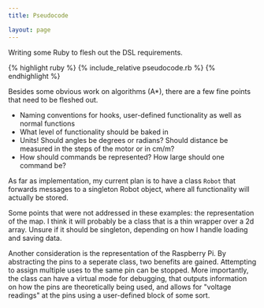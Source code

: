 ```yaml
---
title: Pseudocode

layout: page
---
```


Writing some Ruby to flesh out the DSL requirements.

{% highlight ruby %}
{% include_relative pseudocode.rb %}
{% endhighlight %}

Besides some obvious work on algorithms (A\*), there are a few fine points that need to be fleshed out.

* Naming conventions for hooks, user-defined functionality as well as normal functions
* What level of functionality should be baked in
* Units! Should angles be degrees or radians? Should distance be measured in the steps of the motor or in cm/m?
* How should commands be represented? How large should one command be?

As far as implementation, my current plan is to have a class `Robot` that forwards messages to a singleton Robot object, where all functionality will actually be stored.

Some points that were not addressed in these examples: the representation of the map. I think it will probably be a class that is a thin wrapper over a 2d array. Unsure if it should be singleton, depending on how I handle loading and saving data.

Another consideration is the representation of the Raspberry Pi. By abstracting the pins to a seperate class, two benefits are gained. Attempting to assign multiple uses to the same pin can be stopped. More importantly, the class can have a virtual mode for debugging, that outputs information on how the pins are theoretically being used, and allows for "voltage readings" at the pins using a user-defined block of some sort.
